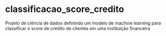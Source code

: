 # classificacao_score_credito
Projeto de ciência de dados definindo um modelo de machine learning para classificar o score de crédito de clientes em uma instituição financeira
